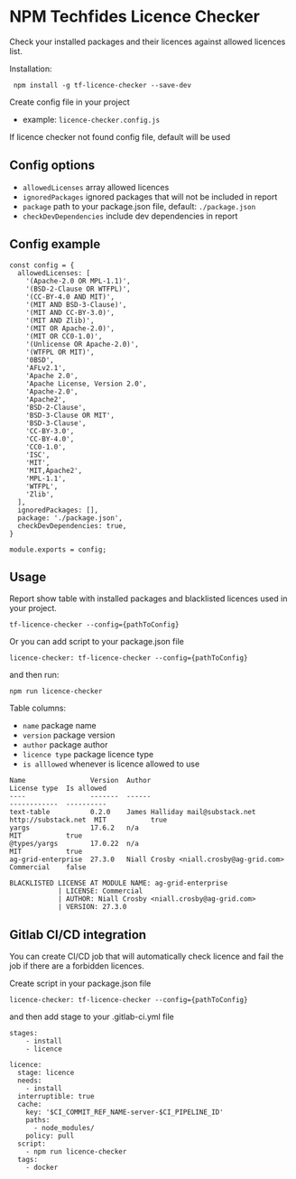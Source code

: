 NPM Techfides Licence Checker
===================

Check your installed packages and their licences against allowed licences list.

Installation:
```
 npm install -g tf-licence-checker --save-dev
```

Create config file in your project
  * example: `licence-checker.config.js`

If licence checker not found config file, default will be used

Config options
--------------
* `allowedLicenses` array allowed licences 
* `ignoredPackages` ignored packages that will not be included in report
* `package` path to your package.json file, default: `./package.json`
* `checkDevDependencies` include dev dependencies in report

Config example
--------------
```
const config = {
  allowedLicenses: [
    '(Apache-2.0 OR MPL-1.1)',
    '(BSD-2-Clause OR WTFPL)',
    '(CC-BY-4.0 AND MIT)',
    '(MIT AND BSD-3-Clause)',
    '(MIT AND CC-BY-3.0)',
    '(MIT AND Zlib)',
    '(MIT OR Apache-2.0)',
    '(MIT OR CC0-1.0)',
    '(Unlicense OR Apache-2.0)',
    '(WTFPL OR MIT)',
    '0BSD',
    'AFLv2.1',
    'Apache 2.0',
    'Apache License, Version 2.0',
    'Apache-2.0',
    'Apache2',
    'BSD-2-Clause',
    'BSD-3-Clause OR MIT',
    'BSD-3-Clause',
    'CC-BY-3.0',
    'CC-BY-4.0',
    'CC0-1.0',
    'ISC',
    'MIT',
    'MIT,Apache2',
    'MPL-1.1',
    'WTFPL',
    'Zlib',
  ],
  ignoredPackages: [],
  package: './package.json',
  checkDevDependencies: true,
}

module.exports = config;
```

Usage
-----

Report show table with installed packages and blacklisted licences used in your project.
```
tf-licence-checker --config={pathToConfig}
```
Or you can add script to your package.json file
```
licence-checker: tf-licence-checker --config={pathToConfig}
```

and then run:
```
npm run licence-checker
```

Table columns:
* `name` package name
* `version` package version
* `author` package author
* `licence type` package licence type
* `is alllowed` whenever is licence allowed to use

```
Name                Version  Author                                                License type  Is allowed
----                -------  ------                                                ------------  ----------
text-table          0.2.0    James Halliday mail@substack.net http://substack.net  MIT           true
yargs               17.6.2   n/a                                                   MIT           true
@types/yargs        17.0.22  n/a                                                   MIT           true
ag-grid-enterprise  27.3.0   Niall Crosby <niall.crosby@ag-grid.com>               Commercial    false    

BLACKLISTED LICENSE AT MODULE NAME: ag-grid-enterprise
            | LICENSE: Commercial
            | AUTHOR: Niall Crosby <niall.crosby@ag-grid.com>
            | VERSION: 27.3.0
```

Gitlab CI/CD integration
------------------------
You can create CI/CD job that will automatically check licence and fail the job if there are a forbidden licences.

Create script in your package.json file

```
licence-checker: tf-licence-checker --config={pathToConfig}
```
and then add stage to your .gitlab-ci.yml file
```
stages:
    - install
    - licence

licence:
  stage: licence
  needs:
    - install
  interruptible: true
  cache:
    key: '$CI_COMMIT_REF_NAME-server-$CI_PIPELINE_ID'
    paths:
      - node_modules/
    policy: pull
  script:
    - npm run licence-checker
  tags:
    - docker 
```
